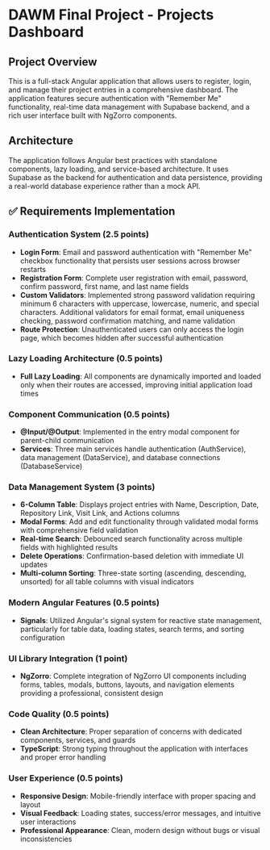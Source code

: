 # DAWM Final Project - Projects Dashboard

## Project Overview

This is a full-stack Angular application that allows users to register, login, and manage their project entries in a comprehensive dashboard. The application features secure authentication with "Remember Me" functionality, real-time data management with Supabase backend, and a rich user interface built with NgZorro components.

## Architecture

The application follows Angular best practices with standalone components, lazy loading, and service-based architecture. It uses Supabase as the backend for authentication and data persistence, providing a real-world database experience rather than a mock API.

## ✅ Requirements Implementation

### Authentication System (2.5 points)
- **Login Form**: Email and password authentication with "Remember Me" checkbox functionality that persists user sessions across browser restarts
- **Registration Form**: Complete user registration with email, password, confirm password, first name, and last name fields
- **Custom Validators**: Implemented strong password validation requiring minimum 6 characters with uppercase, lowercase, numeric, and special characters. Additional validators for email format, email uniqueness checking, password confirmation matching, and name validation
- **Route Protection**: Unauthenticated users can only access the login page, which becomes hidden after successful authentication

### Lazy Loading Architecture (0.5 points)
- **Full Lazy Loading**: All components are dynamically imported and loaded only when their routes are accessed, improving initial application load times

### Component Communication (0.5 points)
- **@Input/@Output**: Implemented in the entry modal component for parent-child communication
- **Services**: Three main services handle authentication (AuthService), data management (DataService), and database connections (DatabaseService)

### Data Management System (3 points)
- **6-Column Table**: Displays project entries with Name, Description, Date, Repository Link, Visit Link, and Actions columns
- **Modal Forms**: Add and edit functionality through validated modal forms with comprehensive field validation
- **Real-time Search**: Debounced search functionality across multiple fields with highlighted results
- **Delete Operations**: Confirmation-based deletion with immediate UI updates
- **Multi-column Sorting**: Three-state sorting (ascending, descending, unsorted) for all table columns with visual indicators

### Modern Angular Features (0.5 points)
- **Signals**: Utilized Angular's signal system for reactive state management, particularly for table data, loading states, search terms, and sorting configuration

### UI Library Integration (1 point)
- **NgZorro**: Complete integration of NgZorro UI components including forms, tables, modals, buttons, layouts, and navigation elements providing a professional, consistent design

### Code Quality (0.5 points)
- **Clean Architecture**: Proper separation of concerns with dedicated components, services, and guards
- **TypeScript**: Strong typing throughout the application with interfaces and proper error handling

### User Experience (0.5 points)
- **Responsive Design**: Mobile-friendly interface with proper spacing and layout
- **Visual Feedback**: Loading states, success/error messages, and intuitive user interactions
- **Professional Appearance**: Clean, modern design without bugs or visual inconsistencies
